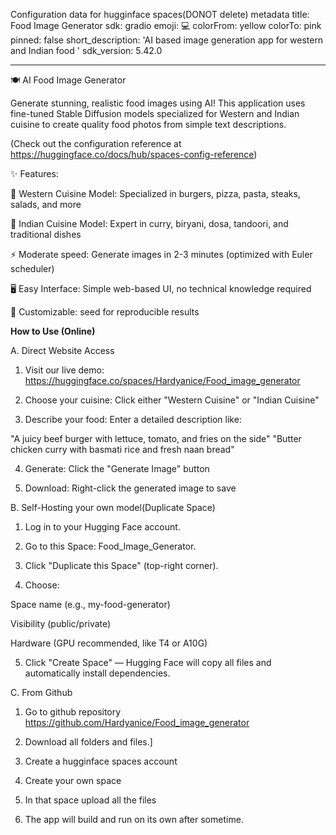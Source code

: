 Configuration data for hugginface spaces(DONOT delete)
metadata
title: Food Image Generator
sdk: gradio
emoji: 💻
colorFrom: yellow
colorTo: pink
pinned: false
short_description: 'AI based image generation app for western and Indian food '
sdk_version: 5.42.0

---
🍽️ AI Food Image Generator

Generate stunning, realistic food images using AI! This application uses fine-tuned Stable Diffusion models specialized for Western and Indian cuisine to create quality food photos from simple text descriptions.

(Check out the configuration reference at https://huggingface.co/docs/hub/spaces-config-reference)

✨ Features:

🍔 Western Cuisine Model: Specialized in burgers, pizza, pasta, steaks, salads, and more

🍛 Indian Cuisine Model: Expert in curry, biryani, dosa, tandoori, and traditional dishes

⚡ Moderate speed: Generate images in 2-3 minutes (optimized with Euler scheduler)

🖥️ Easy Interface: Simple web-based UI, no technical knowledge required

🔧 Customizable: seed for reproducible results


<b>How to Use (Online)</b>

A. Direct Website Access

1. Visit our live demo: https://huggingface.co/spaces/Hardyanice/Food_image_generator
   
2. Choose your cuisine: Click either "Western Cuisine" or "Indian Cuisine"

3. Describe your food: Enter a detailed description like:

"A juicy beef burger with lettuce, tomato, and fries on the side"
"Butter chicken curry with basmati rice and fresh naan bread"


4. Generate: Click the "Generate Image" button

5. Download: Right-click the generated image to save


B. Self-Hosting your own model(Duplicate Space)

1. Log in to your Hugging Face account.

2. Go to this Space: Food_Image_Generator.

3. Click "Duplicate this Space" (top-right corner).

4. Choose:

Space name (e.g., my-food-generator)

Visibility (public/private)

Hardware (GPU recommended, like T4 or A10G)

5. Click "Create Space" — Hugging Face will copy all files and automatically install dependencies.

C. From Github

1. Go to github repository https://github.com/Hardyanice/Food_image_generator

2. Download all folders and files.]

3. Create a hugginface spaces account

4. Create your own space

5. In that space upload all the files

6. The app will build and run on its own after sometime.
